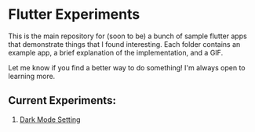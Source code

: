# Flutter Experiments

This is the main repository for (soon to be) a bunch of sample flutter apps that demonstrate things that I found interesting.
Each folder contains an example app, a brief explanation of the implementation, and a GIF.

Let me know if you find a better way to do something! I'm always open to learning more.

## Current Experiments:

1. [Dark Mode Setting](https://github.com/AbsoluteSpace/flutter_experiments/tree/master/dark_mode)
